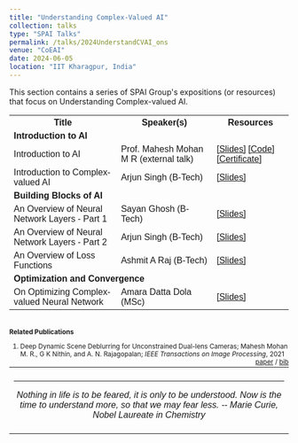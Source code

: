 ```yaml
---
title: "Understanding Complex-Valued AI" 
collection: talks
type: "SPAI Talks"
permalink: /talks/2024UnderstandCVAI_ons
venue: "CoEAI"
date: 2024-06-05
location: "IIT Kharagpur, India"
---
```

<p style="text-align:left;">
   This section contains a series of SPAI Group's expositions (or resources) that focus on Understanding Complex-valued AI. 
</p>
<html>
<head>
<style>
table {
  font-family: arial, sans-serif;
  border-collapse: collapse;
  width: 100%;
}

td[colspan]:not([colspan="1"]) {
    text-align: center;
}

td, th {
  border: 1px solid #dddddd;
  text-align: left;
  padding: 8px;
}

tr:nth-child(even) {
  background-color: #dddddd;
}
</style>
</head>
<body>
<table>
  <tr>
    <th>Title</th>
    <th>Speaker(s)</th>
    <th>Resources</th>
  </tr>
     <tr>
    <td colspan="3"><b>Introduction to  AI </b></td>
  </tr>
    <tr>
    <td>Introduction to AI </td>
    <td>Prof. Mahesh Mohan M R (external talk)</td>
    <td><a href="https://drive.google.com/file/d/1kevGh51HB9SfIdIvf1FI_iLfbFb0NHSY/view?usp=sharing">&#91;Slides&#93;</a> <a href="https://drive.google.com/drive/folders/1YGLtKzn3rYqXOcBymEac3LWsVdoT8t7d?usp=sharing">&#91;Code&#93;</a> <a href="https://drive.google.com/file/d/1GPjbbDAQqjH-cN5zMt5HKg6DtVpsw3M5/view?usp=sharinghttps://drive.google.com/file/d/1GPjbbDAQqjH-cN5zMt5HKg6DtVpsw3M5/view?usp=sharing">&#91;Certificate&#93;</a> </td>
  </tr>
     <tr>
    <td>Introduction to Complex-valued AI </td>
    <td>Arjun Singh (B-Tech)</td>
    <td><a href="https://drive.google.com/file/d/1MVVTWDiNTm3zxxeKHDaeyJBH2H_kEdxE/view?usp=sharing">&#91;Slides&#93;</a></td>
  </tr>
     <tr>
    <td colspan="3"><b>Building Blocks  of AI </b></td>
  </tr>
  
   <tr>
    <td>An Overview of Neural Network Layers - Part 1 </td>
    <td>Sayan Ghosh (B-Tech)</td>
    <td><a href="https://drive.google.com/file/d/1Vv6Og2Y4VU51vY68crSUVlvwb83Z5Z52/view?usp=sharing">&#91;Slides&#93;</a></td>
  </tr>
   <tr>
    <td>An Overview of Neural Network Layers - Part 2 </td>
    <td>Arjun Singh (B-Tech)</td>
    <td><a href="https://drive.google.com/file/d/1MVVTWDiNTm3zxxeKHDaeyJBH2H_kEdxE/view?usp=sharing">&#91;Slides&#93;</a></td>
  </tr>
   <tr>
    <td>An Overview of  Loss Functions</td>
    <td>Ashmit A Raj (B-Tech)</td>
    <td><a href="https://drive.google.com/file/d/1omyghOA_I02dJvg2sNRtn583CZSXVO6E/view?usp=sharing">&#91;Slides&#93;</a></td>
  </tr>
    <tr>
    <td colspan="3"><b>Optimization and Convergence</b></td>
  </tr>
    <tr>
    <td>On Optimizing Complex-valued Neural Network</td>
    <td>Amara Datta Dola (MSc)</td>
    <td><a href="https://drive.google.com/file/d/1xkGMnrILh7PG91RFmpo-UvuPIyKZdsfX/view?usp=sharing">&#91;Slides&#93;</a></td>
  </tr>
</table>
   <br>

   <small>
       <strong>Related Publications</strong> 
<ol>
                <li> 
                  Deep Dynamic Scene Deblurring for Unconstrained Dual-lens Cameras; 
              Mahesh Mohan M. R.,
              G K Nithin, and 
              A. N. Rajagopalan;
              <em>IEEE Transactions on Image Processing</em>, 2021 
                   <span style="float:right;">
        <a href="../files/tip_ons.pdf">paper</a> /
              <a href="../files/tip_ons_bib.txt">bib</a>
    </span>
                </li>
              </ol>
   </small>
<table style="width:100%;border:0px;border-spacing:0px;border-collapse:collapse;margin-right:auto;margin-left:auto;"><tbody>
            <tr>
            <td style="padding:8px;width:100%;vertical-align:middle;border:0px">
                 <p>
<hr>
<center>
<i>Nothing in life is to be feared, it is only to be understood. Now is the time to understand more, so that we may fear less. -- Marie Curie, Nobel Laureate in Chemistry </i>

</center>
              </p>
            </td>
          </tr>

</tbody></table>
</body>
</html>


